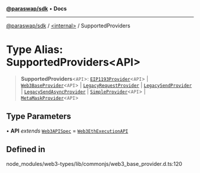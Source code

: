 [**@paraswap/sdk**](../../README.md) • **Docs**

***

[@paraswap/sdk](../../globals.md) / [\<internal\>](../README.md) / SupportedProviders

# Type Alias: SupportedProviders\<API\>

> **SupportedProviders**\<`API`\>: [`EIP1193Provider`](../namespaces/home_velenir-gnx570_Projects_Paraswap_paraswap-sdk_node_modules_web3-types_lib_commonjs_index/interfaces/EIP1193Provider.md)\<`API`\> \| [`Web3BaseProvider`](../classes/Web3BaseProvider.md)\<`API`\> \| [`LegacyRequestProvider`](../namespaces/home_velenir-gnx570_Projects_Paraswap_paraswap-sdk_node_modules_web3-types_lib_commonjs_index/interfaces/LegacyRequestProvider.md) \| [`LegacySendProvider`](../namespaces/home_velenir-gnx570_Projects_Paraswap_paraswap-sdk_node_modules_web3-types_lib_commonjs_index/interfaces/LegacySendProvider.md) \| [`LegacySendAsyncProvider`](../namespaces/home_velenir-gnx570_Projects_Paraswap_paraswap-sdk_node_modules_web3-types_lib_commonjs_index/interfaces/LegacySendAsyncProvider.md) \| [`SimpleProvider`](../namespaces/home_velenir-gnx570_Projects_Paraswap_paraswap-sdk_node_modules_web3-types_lib_commonjs_index/interfaces/SimpleProvider.md)\<`API`\> \| [`MetaMaskProvider`](../namespaces/home_velenir-gnx570_Projects_Paraswap_paraswap-sdk_node_modules_web3-types_lib_commonjs_index/interfaces/MetaMaskProvider.md)\<`API`\>

## Type Parameters

• **API** *extends* [`Web3APISpec`](Web3APISpec.md) = [`Web3EthExecutionAPI`](Web3EthExecutionAPI.md)

## Defined in

node\_modules/web3-types/lib/commonjs/web3\_base\_provider.d.ts:120
